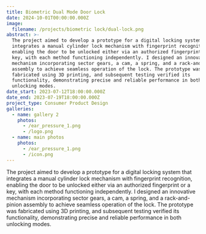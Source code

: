 ```yaml
---
title: Biometric Dual Mode Door Lock
date: 2024-10-01T00:00:00.000Z
image:
  filename: /projects/biometric lock/dual-lock.png
abstract: >-
  The project aimed to develop a prototype for a digital locking system that
  integrates a manual cylinder lock mechanism with fingerprint recognition,
  enabling the door to be unlocked either via an authorized fingerprint or a
  key, with each method functioning independently. I designed an innovative
  mechanism incorporating sector gears, a cam, a spring, and a rack-and-pinion
  assembly to achieve seamless operation of the lock. The prototype was
  fabricated using 3D printing, and subsequent testing verified its
  functionality, demonstrating precise and reliable performance in both
  unlocking modes.
date_start: 2023-07-12T18:00:00.000Z
date_end: 2023-07-19T18:00:00.000Z
project_type: Consumer Product Design
galleries:
  - name: gallery 2
    photos:
      - /ear_pressure_1.png
      - /logo.png
  - name: main photos
    photos:
      - /ear_pressure_1.png
      - /icon.png
---
```


The project aimed to develop a prototype for a digital locking system that integrates a manual cylinder lock mechanism with fingerprint recognition, enabling the door to be unlocked either via an authorized fingerprint or a key, with each method functioning independently. I designed an innovative mechanism incorporating sector gears, a cam, a spring, and a rack-and-pinion assembly to achieve seamless operation of the lock. The prototype was fabricated using 3D printing, and subsequent testing verified its functionality, demonstrating precise and reliable performance in both unlocking modes.
